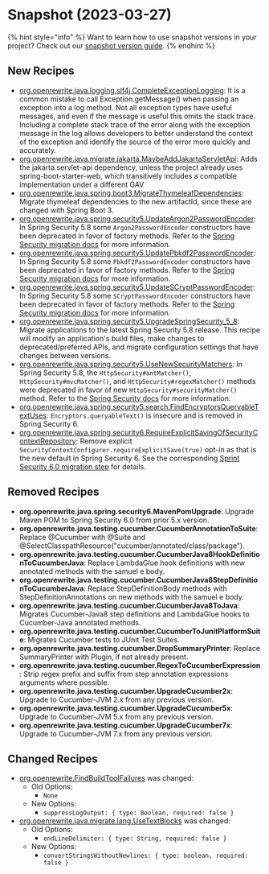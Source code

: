# Snapshot (2023-03-27)

{% hint style="info" %}
Want to learn how to use snapshot versions in your project? Check out our [snapshot version guide](/reference/snapshot-instructions.md).
{% endhint %}

## New Recipes
* [org.openrewrite.java.logging.slf4j.CompleteExceptionLogging](https://docs.openrewrite.org/reference/recipes/java/logging/slf4j/completeexceptionlogging): It is a common mistake to call Exception.getMessage() when passing an exception into a log method. Not all exception types have useful messages, and even if the message is useful this omits the stack trace. Including a complete stack trace of the error along with the exception message in the log allows developers to better understand the context of the exception and identify the source of the error more quickly and accurately. 
* [org.openrewrite.java.migrate.jakarta.MaybeAddJakartaServletApi](https://docs.openrewrite.org/reference/recipes/java/migrate/jakarta/maybeaddjakartaservletapi): Adds the jakarta.servlet-api dependency, unless the project already uses spring-boot-starter-web, which transitively includes a compatible implementation under a different GAV 
* [org.openrewrite.java.spring.boot3.MigrateThymeleafDependencies](https://docs.openrewrite.org/reference/recipes/java/spring/boot3/migratethymeleafdependencies): Migrate thymeleaf dependencies to the new artifactId, since these are changed with Spring Boot 3. 
* [org.openrewrite.java.spring.security5.UpdateArgon2PasswordEncoder](https://docs.openrewrite.org/reference/recipes/java/spring/security5/updateargon2passwordencoder): In Spring Security 5.8 some `Argon2PasswordEncoder` constructors have been deprecated in favor of factory methods. Refer to the [ Spring Security migration docs](https://docs.spring.io/spring-security/reference/5.8/migration/index.html#_update_argon2passwordencoder) for more information. 
* [org.openrewrite.java.spring.security5.UpdatePbkdf2PasswordEncoder](https://docs.openrewrite.org/reference/recipes/java/spring/security5/updatepbkdf2passwordencoder): In Spring Security 5.8 some `Pbkdf2PasswordEncoder` constructors have been deprecated in favor of factory methods. Refer to the [ Spring Security migration docs](https://docs.spring.io/spring-security/reference/5.8/migration/index.html#_update_pbkdf2passwordencoder) for more information. 
* [org.openrewrite.java.spring.security5.UpdateSCryptPasswordEncoder](https://docs.openrewrite.org/reference/recipes/java/spring/security5/updatescryptpasswordencoder): In Spring Security 5.8 some `SCryptPasswordEncoder` constructors have been deprecated in favor of factory methods. Refer to the [ Spring Security migration docs](https://docs.spring.io/spring-security/reference/5.8/migration/index.html#_update_scryptpasswordencoder) for more information. 
* [org.openrewrite.java.spring.security5.UpgradeSpringSecurity_5_8](https://docs.openrewrite.org/reference/recipes/java/spring/security5/upgradespringsecurity_5_8): Migrate applications to the latest Spring Security 5.8 release. This recipe will modify an application's build files, make changes to deprecated/preferred APIs, and migrate configuration settings that have changes between versions. 
* [org.openrewrite.java.spring.security5.UseNewSecurityMatchers](https://docs.openrewrite.org/reference/recipes/java/spring/security5/usenewsecuritymatchers): In Spring Security 5.8, the `HttpSecurity#antMatcher()`, `HttpSecurity#mvcMatcher()`, and `HttpSecurity#regexMatcher()` methods were deprecated in favor of new `HttpSecurity#securityMatcher()` method. Refer to the [Spring Security docs](https://docs.spring.io/spring-security/reference/5.8/migration/servlet/config.html#use-new-security-matchers) for more information. 
* [org.openrewrite.java.spring.security5.search.FindEncryptorsQueryableTextUses](https://docs.openrewrite.org/reference/recipes/java/spring/security5/search/findencryptorsqueryabletextuses): `Encryptors.queryableText()` is insecure and is removed in Spring Security 6. 
* [org.openrewrite.java.spring.security6.RequireExplicitSavingOfSecurityContextRepository](https://docs.openrewrite.org/reference/recipes/java/spring/security6/requireexplicitsavingofsecuritycontextrepository): Remove explicit `SecurityContextConfigurer.requireExplicitSave(true)` opt-in as that is the new default in Spring Security 6. See the corresponding [Sprint Security 6.0 migration step](https://docs.spring.io/spring-security/reference/6.0.0/migration/servlet/session-management.html#_require_explicit_saving_of_securitycontextrepository) for details. 

## Removed Recipes
* **org.openrewrite.java.spring.security6.MavenPomUpgrade**: Upgrade Maven POM to Spring Security 6.0 from prior 5.x version. 
* **org.openrewrite.java.testing.cucumber.CucumberAnnotationToSuite**: Replace @Cucumber with @Suite and @SelectClasspathResource("cucumber/annotated/class/package"). 
* **org.openrewrite.java.testing.cucumber.CucumberJava8HookDefinitionToCucumberJava**: Replace LambdaGlue hook definitions with new annotated methods with the samuel e body. 
* **org.openrewrite.java.testing.cucumber.CucumberJava8StepDefinitionToCucumberJava**: Replace StepDefinitionBody methods with StepDefinitionAnnotations on new methods with the samuel e body. 
* **org.openrewrite.java.testing.cucumber.CucumberJava8ToJava**: Migrates Cucumber-Java8 step definitions and LambdaGlue hooks to Cucumber-Java annotated methods. 
* **org.openrewrite.java.testing.cucumber.CucumberToJunitPlatformSuite**: Migrates Cucumber tests to JUnit Test Suites. 
* **org.openrewrite.java.testing.cucumber.DropSummaryPrinter**: Replace SummaryPrinter with Plugin, if not already present. 
* **org.openrewrite.java.testing.cucumber.RegexToCucumberExpression**: Strip regex prefix and suffix from step annotation expressions arguments where possible. 
* **org.openrewrite.java.testing.cucumber.UpgradeCucumber2x**: Upgrade to Cucumber-JVM 2.x from any previous version. 
* **org.openrewrite.java.testing.cucumber.UpgradeCucumber5x**: Upgrade to Cucumber-JVM 5.x from any previous version. 
* **org.openrewrite.java.testing.cucumber.UpgradeCucumber7x**: Upgrade to Cucumber-JVM 7.x from any previous version. 

## Changed Recipes
* [org.openrewrite.FindBuildToolFailures](https://docs.openrewrite.org/reference/recipes/findbuildtoolfailures) was changed:
  * Old Options:
    * `None`
  * New Options:
    * `suppressLogOutput: { type: Boolean, required: false }`
* [org.openrewrite.java.migrate.lang.UseTextBlocks](https://docs.openrewrite.org/reference/recipes/java/migrate/lang/usetextblocks) was changed:
  * Old Options:
    * `endLineDelimiter: { type: String, required: false }`
  * New Options:
    * `convertStringsWithoutNewlines: { type: boolean, required: false }`